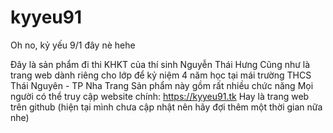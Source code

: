 # kyyeu91
Oh no, kỷ yếu 9/1 đây nè hehe

Đây là sản phẩm đi thi KHKT của thí sinh Nguyễn Thái Hưng
Cũng như là trang web dành riêng cho lớp để kỷ niệm 4 năm học tại mái trường THCS Thái Nguyên - TP Nha Trang
Sản phẩm này gồm rất nhiều chức năng
Mọi người có thể truy cập website chính: https://kyyeu91.tk
Hay là trang web trên github (hiện tại mình chưa cập nhật nên hãy đợi thêm một thời gian nữa nhe)

